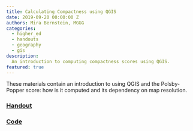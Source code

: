 ```yaml
---
title: Calculating Compactness using QGIS
date: 2019-09-20 00:00:00 Z
authors: Mira Bernstein, MGGG
categories:
  - higher_ed
  - handouts
  - geography
  - gis
description:
  An introduction to computing compactness scores using QGIS.
featured: true
---
```


These materials contain an introduction to using QGIS and the Polsby-Popper score:
how is it computed and its dependency on map resolution.

### [Handout](https://docs.google.com/document/d/1ieglQxYzMK8vDYpUmCslxcZDq22cip3ucy1m-oeWQtg/edit)

### [Code](https://drive.google.com/drive/folders/0B5zH9LR2ugmGMTQzaTRxd0V5bzA)